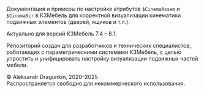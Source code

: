 
Документация и примеры по настройке атрибутов `$CinemaAssem` и `$CinemaScr` в К3Мебель для корректной визуализации кинематики подвижных элементов (дверей, ящиков и т.п.).

Актуально для версий К3Мебель 7.4 – 8.1.



Репозиторий создан для разработчиков и технических специалистов, работающих с параметрическими системами К3Мебель, с целью упростить и унифицировать настройку визуализации подвижных частей мебели.



© Aleksandr Dragunkin, 2020–2025  
Распространяется свободно для некоммерческого использования.
